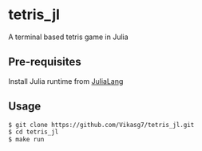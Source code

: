 # tetris_jl
A terminal based tetris game in Julia

## Pre-requisites
Install Julia runtime from [JuliaLang](https://julialang.org/)

## Usage
````bash
$ git clone https://github.com/Vikasg7/tetris_jl.git
$ cd tetris_jl
$ make run
````